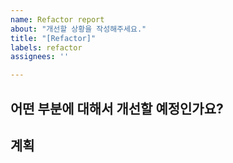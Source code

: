 ```yaml
---
name: Refactor report
about: "개선할 상황을 작성해주세요."
title: "[Refactor]"
labels: refactor
assignees: ''

---
```


## 어떤 부분에 대해서 개선할 예정인가요?

<!-- 개선할 부분에 대한 간결한 설명을 작성해주세요. -->

## 계획

<!-- 어떤 방식으로 개선할 것인지 작성해주세요. -->

